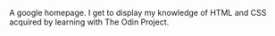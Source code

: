 A google homepage. I get to display my knowledge of HTML and CSS acquired by learning with The Odin Project.
